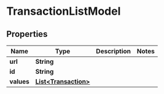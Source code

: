 
# TransactionListModel

## Properties
Name | Type | Description | Notes
------------ | ------------- | ------------- | -------------
**url** | **String** |  | 
**id** | **String** |  | 
**values** | [**List&lt;Transaction&gt;**](Transaction.md) |  | 



